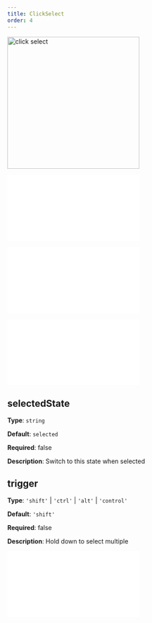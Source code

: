 ```yaml
---
title: ClickSelect
order: 4
---
```


<img alt="click select" src="https://mdn.alipayobjects.com/huamei_qa8qxu/afts/img/A*n5nAS6BBD24AAAAAAAAAAAAADmJ7AQ/original" height='300'/>

<embed src="../../common/BehaviorEventName.en.md"></embed>

<embed src="../../common/BehaviorMultiple.en.md"></embed>

<embed src="../../common/BehaviorItemTypes.en.md"></embed>

## selectedState

**Type**: `string`

**Default**: `selected`

**Required**: false

**Description**: Switch to this state when selected

## trigger

**Type**: `'shift'` | `'ctrl'` | `'alt'` | `'control'`

**Default**: `'shift'`

**Required**: false

**Description**: Hold down to select multiple

<embed src="../../common/BehaviorShould.en.md"></embed>
